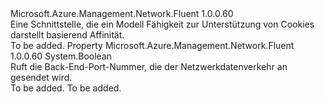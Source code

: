 <Type Name="IHasCookieBasedAffinity" FullName="Microsoft.Azure.Management.Network.Fluent.IHasCookieBasedAffinity">
  <TypeSignature Language="C#" Value="public interface IHasCookieBasedAffinity" />
  <TypeSignature Language="ILAsm" Value=".class public interface auto ansi abstract IHasCookieBasedAffinity" />
  <TypeSignature Language="DocId" Value="T:Microsoft.Azure.Management.Network.Fluent.IHasCookieBasedAffinity" />
  <TypeSignature Language="VB.NET" Value="Public Interface IHasCookieBasedAffinity" />
  <TypeSignature Language="F#" Value="type IHasCookieBasedAffinity = interface" />
  <AssemblyInfo>
    <AssemblyName>Microsoft.Azure.Management.Network.Fluent</AssemblyName>
    <AssemblyVersion>1.0.0.60</AssemblyVersion>
  </AssemblyInfo>
  <Interfaces />
  <Docs>
    <summary>
            Eine Schnittstelle, die ein Modell Fähigkeit zur Unterstützung von Cookies darstellt basierend Affinität.
            </summary>
    <remarks>To be added.</remarks>
  </Docs>
  <Members>
    <Member MemberName="CookieBasedAffinity">
      <MemberSignature Language="C#" Value="public bool CookieBasedAffinity { get; }" />
      <MemberSignature Language="ILAsm" Value=".property instance bool CookieBasedAffinity" />
      <MemberSignature Language="DocId" Value="P:Microsoft.Azure.Management.Network.Fluent.IHasCookieBasedAffinity.CookieBasedAffinity" />
      <MemberSignature Language="VB.NET" Value="Public ReadOnly Property CookieBasedAffinity As Boolean" />
      <MemberSignature Language="F#" Value="member this.CookieBasedAffinity : bool" Usage="Microsoft.Azure.Management.Network.Fluent.IHasCookieBasedAffinity.CookieBasedAffinity" />
      <MemberType>Property</MemberType>
      <AssemblyInfo>
        <AssemblyName>Microsoft.Azure.Management.Network.Fluent</AssemblyName>
        <AssemblyVersion>1.0.0.60</AssemblyVersion>
      </AssemblyInfo>
      <ReturnValue>
        <ReturnType>System.Boolean</ReturnType>
      </ReturnValue>
      <Docs>
        <summary>
            Ruft die Back-End-Port-Nummer, die der Netzwerkdatenverkehr an gesendet wird.
            </summary>
        <value>To be added.</value>
        <remarks>To be added.</remarks>
      </Docs>
    </Member>
  </Members>
</Type>